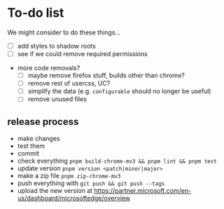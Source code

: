 # To-do list

We might consider to do these things...

- [ ] add styles to shadow roots
- [ ] see if we could remove required permissions
- more code removals?
  - [ ] maybe remove firefox stuff, builds other than chrome?
  - [ ] remove rest of usercss, UC?
  - [ ] simplify the data (e.g. `configurable` should no longer be useful)
  - [ ] remove unused files

## release process

- make changes
- test them
- commit
- check everything `pnpm build-chrome-mv3 && pnpm lint && pnpm test`
- update version `pnpm version <patch|minor|major>`
- make a zip file `pnpm zip-chrome-mv3`
- push everything with `git push && git push --tags`
- upload the new version at https://partner.microsoft.com/en-us/dashboard/microsoftedge/overview
